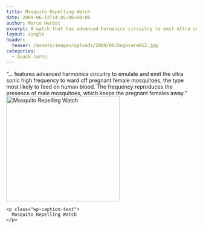 ```yaml
---
title: Mosquito Repelling Watch
date: 2009-06-12T14:45:06+00:00
author: Marco Herbst
excerpt: A watch that has advanced harmonics circuitry to emit ultra sonic high frequency that wards off pregnant mosquitoes.
layout: single
header:
  teaser: /assets/images/uploads/2009/06/bugscareW12.jpg
categories:
  - Quack cures
---
```

<div dir="ltr">
  &#8220;&#8230; features advanced harmonics circuitry to emulate and emit the ultra sonic high frequency to ward off pregnant female mosquitoes, the type most likely to feed on human blood. The frequency reproduces the presence of male mosquitoes, which keeps the pregnant females away.&#8221;
</div>

<div dir="ltr">
</div>

<div dir="ltr">
  <div id="attachment_264" style="width: 310px" class="wp-caption alignnone">
    <a href="{{ base }}/assets/images/uploads/2009/06/bugscareW.jpg"><img class="size-full wp-image-264" title="Mosquito Repelling Watch" alt="Mosquito Repelling Watch" src="{{ base }}/assets/images/uploads/2009/06/bugscareW.jpg" width="300" height="279" /></a>
    
    <p class="wp-caption-text">
      Mosquito Repelling Watch
    </p>
  </div>
</div>